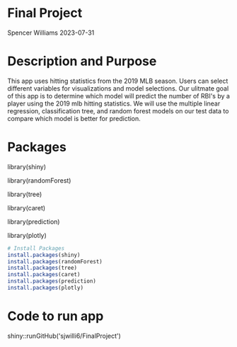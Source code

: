 Final Project
================
Spencer Williams
2023-07-31

# Description and Purpose

This app uses hitting statistics from the 2019 MLB season. Users can select different variables for visualizations and model selections. Our ulitmate goal of this app is to determine which model will predict the number of RBI's by a player using the 2019 mlb hitting statistics. We will use the multiple linear regression, classification tree, and random forest models on our test data to compare which model is better for prediction. 

# Packages

library(shiny)

library(randomForest)

library(tree)

library(caret)

library(prediction)

library(plotly)

``` r
# Install Packages
install.packages(shiny)
install.packages(randomForest)
install.packages(tree)
install.packages(caret)
install.packages(prediction)
install.packages(plotly)
```

# Code to run app
shiny::runGitHub('sjwilli6/FinalProject')
